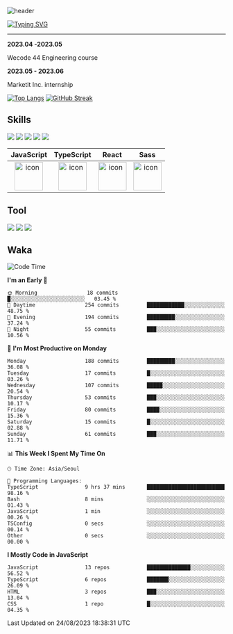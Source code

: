 ![header](https://capsule-render.vercel.app/api?type=waving&color=6994CDEE&text=&animation=twinkling&height=80)

[![Typing SVG](https://readme-typing-svg.demolab.com?font=Alkatra&weight=500&size=45&duration=4000&pause=3&color=6994CDEE&center=false&vCenter=false&multiline=true&repeat=true&width=1000&height=100&lines=Welcome+to+Geonoooo's+GitHub!👋)](https://git.io/typing-svg)

---


**2023.04 -2023.05**  

Wecode 44 Engineering course

**2023.05 - 2023.06**

Marketit Inc. internship


[![Top Langs](https://github-readme-stats.vercel.app/api/top-langs/?username=alchogh&layout=donut)](https://github.com/alchogh/github-readme-stats)
[![GitHub Streak](https://streak-stats.demolab.com/?user=alchogh)](https://git.io/streak-stats)



## Skills

<div>
    <img src="https://img.shields.io/badge/html5-E34F26?style=flat&logo=HTML5&logoColor=white"/>
    <img src="https://img.shields.io/badge/css3-1572B6?style=flat&logo=CSS3&logoColor=white"/>
    <img src="https://img.shields.io/badge/styled--components-8D5078?style=flat&logo=styled-components&logoColor=white"/>
    <img src="https://img.shields.io/badge/Next.js-000000?style=flat-square&logo=Next.js&logoColor=white"/> 
    <img src="https://img.shields.io/badge/Tailwind CSS-06B6D4?style=flat-square&logo=Tailwind CSS&logoColor=white"/>
</div>



|JavaScript|TypeScript|React|Sass| 
| :--: | :--: | :--: | :--: |
| <img src="https://techstack-generator.vercel.app/js-icon.svg" alt="icon" width="65" height="65" /> | <img src="https://techstack-generator.vercel.app/ts-icon.svg" alt="icon" width="65" height="65" /> | <img src="https://techstack-generator.vercel.app/react-icon.svg" alt="icon" width="65" height="65" /> | <img src="https://techstack-generator.vercel.app/sass-icon.svg" alt="icon" width="65" height="65" /></div> |




## Tool
<div>
<img src="https://img.shields.io/badge/vsCode-007ACC?style=flat&logo=Visual Studio Code&logoColor=white"/>
<img src="https://img.shields.io/badge/Git-F05032?style=flat&logo=Git&logoColor=white"/> <img src="https://img.shields.io/badge/GitHub-181717?style=flat&logo=GitHub&logoColor=white"/>
</div>


## Waka

  <!--START_SECTION:waka-->
![Code Time](http://img.shields.io/badge/Code%20Time-401%20hrs%2057%20mins-blue)

**I'm an Early 🐤** 

```text
🌞 Morning                18 commits          █░░░░░░░░░░░░░░░░░░░░░░░░   03.45 % 
🌆 Daytime                254 commits         ████████████░░░░░░░░░░░░░   48.75 % 
🌃 Evening                194 commits         █████████░░░░░░░░░░░░░░░░   37.24 % 
🌙 Night                  55 commits          ███░░░░░░░░░░░░░░░░░░░░░░   10.56 % 
```
📅 **I'm Most Productive on Monday** 

```text
Monday                   188 commits         █████████░░░░░░░░░░░░░░░░   36.08 % 
Tuesday                  17 commits          █░░░░░░░░░░░░░░░░░░░░░░░░   03.26 % 
Wednesday                107 commits         █████░░░░░░░░░░░░░░░░░░░░   20.54 % 
Thursday                 53 commits          ███░░░░░░░░░░░░░░░░░░░░░░   10.17 % 
Friday                   80 commits          ████░░░░░░░░░░░░░░░░░░░░░   15.36 % 
Saturday                 15 commits          █░░░░░░░░░░░░░░░░░░░░░░░░   02.88 % 
Sunday                   61 commits          ███░░░░░░░░░░░░░░░░░░░░░░   11.71 % 
```


📊 **This Week I Spent My Time On** 

```text
🕑︎ Time Zone: Asia/Seoul

💬 Programming Languages: 
TypeScript               9 hrs 37 mins       █████████████████████████   98.16 % 
Bash                     8 mins              ░░░░░░░░░░░░░░░░░░░░░░░░░   01.43 % 
JavaScript               1 min               ░░░░░░░░░░░░░░░░░░░░░░░░░   00.26 % 
TSConfig                 0 secs              ░░░░░░░░░░░░░░░░░░░░░░░░░   00.14 % 
Other                    0 secs              ░░░░░░░░░░░░░░░░░░░░░░░░░   00.00 % 
```

**I Mostly Code in JavaScript** 

```text
JavaScript               13 repos            ██████████████░░░░░░░░░░░   56.52 % 
TypeScript               6 repos             ███████░░░░░░░░░░░░░░░░░░   26.09 % 
HTML                     3 repos             ███░░░░░░░░░░░░░░░░░░░░░░   13.04 % 
CSS                      1 repo              █░░░░░░░░░░░░░░░░░░░░░░░░   04.35 % 
```




 Last Updated on 24/08/2023 18:38:31 UTC
<!--END_SECTION:waka-->





